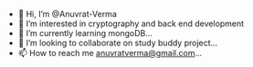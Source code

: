 - 👋 Hi, I’m @Anuvrat-Verma
- 👀 I’m interested in cryptography and back
end development
- 🌱 I’m currently learning mongoDB...
- 💞️ I’m looking to collaborate on study buddy project...
- 📫 How to reach me anuvratverma@gmail.com...

<!---
Anuvrat-Verma/Anuvrat-Verma is a ✨ special ✨ repository because its `README.md` (this file) appears on your GitHub profile.
You can click the Preview link to take a look at your changes.
--->
